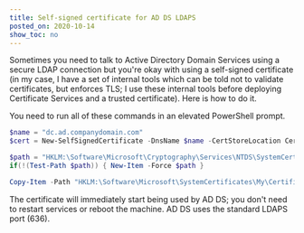 ```yaml
---
title: Self-signed certificate for AD DS LDAPS
posted_on: 2020-10-14
show_toc: no
---
```


Sometimes you need to talk to Active Directory Domain Services using a secure LDAP connection but you're okay with using a self-signed certificate (in my case, I have a set of internal tools which can be told not to validate certificates, but enforces TLS; I use these internal tools before deploying Certificate Services and a trusted certificate). Here is how to do it.

You need to run all of these commands in an elevated PowerShell prompt.

```powershell
$name = "dc.ad.companydomain.com"
$cert = New-SelfSignedCertificate -DnsName $name -CertStoreLocation Cert:\LocalMachine\My

$path = "HKLM:\Software\Microsoft\Cryptography\Services\NTDS\SystemCertificates\My\Certificates"
if(!(Test-Path $path)) { New-Item -Force $path }

Copy-Item -Path "HKLM:\Software\Microsoft\SystemCertificates\My\Certificates\$($cert.Thumbprint)" -Destination $path
```

The certificate will immediately start being used by AD DS; you don't need to restart services or reboot the machine. AD DS uses the standard LDAPS port (636).
